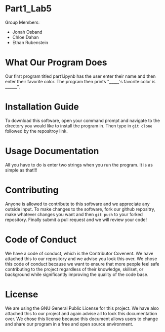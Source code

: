 # Part1_Lab5  

Group Members:
* Jonah Osband  
* Chloe Dahan 
* Ethan Rubenstein

# What Our Program Does
Our first program titled part1.ipynb has the user enter their name and then enter their favorite color. The program then prints "_____'s favorite color is ______".

# Installation Guide
To download this software, open your command prompt and navigate to the directory you would like to install the program in. Then type in `git clone` followed by the repositroy link.

# Usage Documentation
All you have to do is enter two strings when you run the program. It is as simple as that!!!

# Contributing
Anyone is allowed to contribute to this software and we appreciate any outside input. To make changes to the software, fork our github repositry, make whatever changes you want and then `git push` to your forked repository. Finally submit a pull request and we will review your code!

# Code of Conduct
We have a code of conduct, which is the Contributor Covenent. We have attached this to our repository and we advise you look this over. We chose this code of conduct because we want to ensure that more people feel safe contributing to the project regardless of their knowledge, skillset, or background while significantly improving the quality of the code base.

# License
We are using the GNU General Public License for this project. We have also attached this to our project and again advise all to look this documentation over. We chose this license because this document allows users to change and share our program in a free and open source environment.